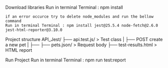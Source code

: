 Download libraries 
    Run in terminal Terminal : npm install

    if an error occurce try to delete node_modules and run the bellow command
    Run in terminal Terminal : npm install jest@25.5.4 node-fetch@2.6.0 jest-html-reporter@3.10.0

Project structure 
    API_Jest/
    ├── api.test.js/      > Test class
    |   ├── POST create a new pet
    |   ├──
    ├── pets.json/        > Request body
    ├── test-results.html > HTML report 

Run Project 
     Run in terminal Terminal : npm run test:report
